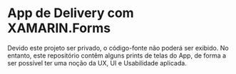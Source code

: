 # App de Delivery com XAMARIN.Forms
Devido este projeto ser privado, o código-fonte não poderá ser exibido. No entanto, este repositório contêm alguns prints de telas do App, de forma a ser possível ter uma noção da UX, UI e Usabilidade aplicada.

